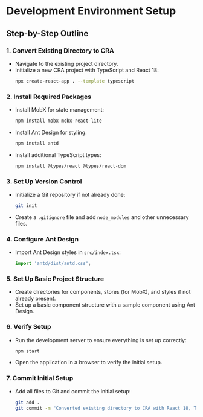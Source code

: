 # Development Environment Setup

## Step-by-Step Outline

### 1. Convert Existing Directory to CRA
- Navigate to the existing project directory.
- Initialize a new CRA project with TypeScript and React 18:
  ```bash
  npx create-react-app . --template typescript
  ```

### 2. Install Required Packages
- Install MobX for state management:
  ```bash
  npm install mobx mobx-react-lite
  ```
- Install Ant Design for styling:
  ```bash
  npm install antd
  ```
- Install additional TypeScript types:
  ```bash
  npm install @types/react @types/react-dom
  ```

### 3. Set Up Version Control
- Initialize a Git repository if not already done:
  ```bash
  git init
  ```
- Create a `.gitignore` file and add `node_modules` and other unnecessary files.

### 4. Configure Ant Design
- Import Ant Design styles in `src/index.tsx`:
  ```typescript
  import 'antd/dist/antd.css';
  ```

### 5. Set Up Basic Project Structure
- Create directories for components, stores (for MobX), and styles if not already present.
- Set up a basic component structure with a sample component using Ant Design.

### 6. Verify Setup
- Run the development server to ensure everything is set up correctly:
  ```bash
  npm start
  ```
- Open the application in a browser to verify the initial setup.

### 7. Commit Initial Setup
- Add all files to Git and commit the initial setup:
  ```bash
  git add .
  git commit -m "Converted existing directory to CRA with React 18, TypeScript, MobX, and Ant Design"
  ``` 